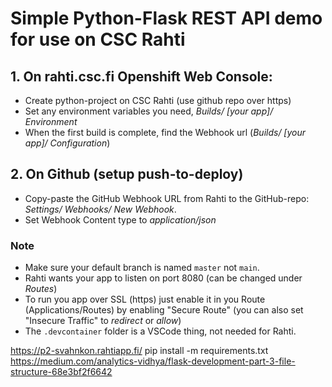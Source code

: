 # Simple Python-Flask REST API demo for use on CSC Rahti

## 1. On rahti.csc.fi Openshift Web Console:
- Create python-project on CSC Rahti (use github repo over https)
- Set any environment variables you need, _Builds/ [your app]/ Environment_
- When the first build is complete, find the Webhook url (_Builds/ [your app]/ Configuration_)

## 2. On Github (setup push-to-deploy)
- Copy-paste the GitHub Webhook URL from Rahti to the GitHub-repo: _Settings/ Webhooks/ New Webhook_. 
- Set Webhook Content type to _application/json_

### Note
- Make sure your default branch is named `master` not `main`.
- Rahti wants your app to listen on port 8080 (can be changed under _Routes_)
- To run you app over SSL (https) just enable it in you Route (Applications/Routes) by enabling "Secure Route" (you can also set "Insecure Traffic" to _redirect_ or _allow_)
- The `.devcontainer` folder is a VSCode thing, not needed for Rahti. 

https://p2-svahnkon.rahtiapp.fi/
pip install -m requirements.txt
https://medium.com/analytics-vidhya/flask-development-part-3-file-structure-68e3bf2f6642



